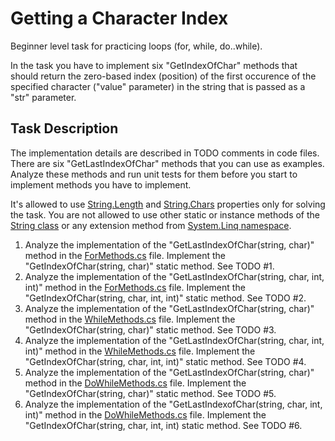# Getting a Character Index

Beginner level task for practicing loops (for, while, do..while).

In the task you have to implement six "GetIndexOfChar" methods that should return the zero-based index (position) of the first occurence of the specified character ("value" parameter) in the string that is passed as a "str" parameter.


## Task Description

The implementation details are described in TODO comments in code files. There are six "GetLastIndexOfChar" methods that you can use as examples. Analyze these methods and run unit tests for them before you start to implement methods you have to implement.

It's allowed to use [String.Length](https://docs.microsoft.com/en-us/dotnet/api/system.string.length) and [String.Chars](https://docs.microsoft.com/en-us/dotnet/api/system.string.chars) properties only for solving the task. You are not allowed to use other static or instance methods of the [String class](https://docs.microsoft.com/en-us/dotnet/api/system.string) or any extension method from [System.Linq namespace](https://docs.microsoft.com/en-us/dotnet/api/system.linq).

1. Analyze the implementation of the "GetLastIndexOfChar(string, char)" method in the [ForMethods.cs](GettingCharIndex/ForMethods.cs) file. Implement the "GetIndexOfChar(string, char)" static method. See TODO #1.
2. Analyze the implementation of the "GetLastIndexOfChar(string, char, int, int)" method in the [ForMethods.cs](GettingCharIndex/ForMethods.cs) file. Implement the "GetIndexOfChar(string, char, int, int)" static method. See TODO #2.
3. Analyze the implementation of the "GetLastIndexOfChar(string, char)" method in the [WhileMethods.cs](GettingCharIndex/WhileMethods.cs) file. Implement the "GetIndexOfChar(string, char)" static method. See TODO #3.
4. Analyze the implementation of the "GetLastIndexOfChar(string, char, int, int)" method in the [WhileMethods.cs](GettingCharIndex/WhileMethods.cs) file. Implement the "GetIndexOfChar(string, char, int, int)" static method. See TODO #4.
5. Analyze the implementation of the "GetLastIndexOfChar(string, char)" method in the [DoWhileMethods.cs](GettingCharIndex/DoWhileMethods.cs) file. Implement the "GetIndexOfChar(string, char)" static method. See TODO #5.
6. Analyze the implementation of the "GetLastIndexofChar(string, char, int, int)" method in the [DoWhileMethods.cs](GettingCharIndex/DoWhileMethods.cs) file. Implement the "GetIndexOfChar(string, char, int, int) static method. See TODO #6.
